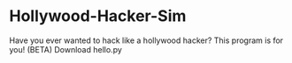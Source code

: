 # Hollywood-Hacker-Sim
Have you ever wanted to hack like a hollywood hacker? This program is for you! (BETA)
Download hello.py

